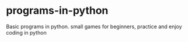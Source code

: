 # programs-in-python
Basic programs in  python.
small games for beginners,
practice and enjoy coding in python

